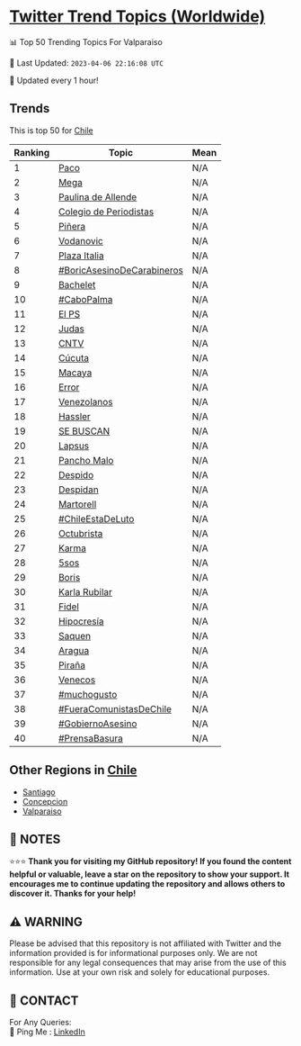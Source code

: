[Twitter Trend Topics (Worldwide)](https://github.com/ErcinDedeoglu/Twitter-Trend-Topics)
==========


📊 Top 50 Trending Topics For Valparaiso

📆 Last Updated: `2023-04-06 22:16:08 UTC`

🔧 Updated every 1 hour!


## Trends

This is top 50 for [Chile](</Chile>)

| Ranking | Topic | Mean |
| ------- | ------------ | ------------ |
| 1 | [Paco](http://twitter.com/search?q=Paco) | N/A |
| 2 | [Mega](http://twitter.com/search?q=Mega) | N/A |
| 3 | [Paulina de Allende](http://twitter.com/search?q=Paulina+de+Allende) | N/A |
| 4 | [Colegio de Periodistas](http://twitter.com/search?q=Colegio+de+Periodistas) | N/A |
| 5 | [Piñera](http://twitter.com/search?q=Pi%c3%b1era) | N/A |
| 6 | [Vodanovic](http://twitter.com/search?q=Vodanovic) | N/A |
| 7 | [Plaza Italia](http://twitter.com/search?q=Plaza+Italia) | N/A |
| 8 | [#BoricAsesinoDeCarabineros](http://twitter.com/search?q=%23BoricAsesinoDeCarabineros) | N/A |
| 9 | [Bachelet](http://twitter.com/search?q=Bachelet) | N/A |
| 10 | [#CaboPalma](http://twitter.com/search?q=%23CaboPalma) | N/A |
| 11 | [El PS](http://twitter.com/search?q=El+PS) | N/A |
| 12 | [Judas](http://twitter.com/search?q=Judas) | N/A |
| 13 | [CNTV](http://twitter.com/search?q=CNTV) | N/A |
| 14 | [Cúcuta](http://twitter.com/search?q=C%c3%bacuta) | N/A |
| 15 | [Macaya](http://twitter.com/search?q=Macaya) | N/A |
| 16 | [Error](http://twitter.com/search?q=Error) | N/A |
| 17 | [Venezolanos](http://twitter.com/search?q=Venezolanos) | N/A |
| 18 | [Hassler](http://twitter.com/search?q=Hassler) | N/A |
| 19 | [SE BUSCAN](http://twitter.com/search?q=SE+BUSCAN) | N/A |
| 20 | [Lapsus](http://twitter.com/search?q=Lapsus) | N/A |
| 21 | [Pancho Malo](http://twitter.com/search?q=Pancho+Malo) | N/A |
| 22 | [Despido](http://twitter.com/search?q=Despido) | N/A |
| 23 | [Despidan](http://twitter.com/search?q=Despidan) | N/A |
| 24 | [Martorell](http://twitter.com/search?q=Martorell) | N/A |
| 25 | [#ChileEstaDeLuto](http://twitter.com/search?q=%23ChileEstaDeLuto) | N/A |
| 26 | [Octubrista](http://twitter.com/search?q=Octubrista) | N/A |
| 27 | [Karma](http://twitter.com/search?q=Karma) | N/A |
| 28 | [5sos](http://twitter.com/search?q=5sos) | N/A |
| 29 | [Boris](http://twitter.com/search?q=Boris) | N/A |
| 30 | [Karla Rubilar](http://twitter.com/search?q=Karla+Rubilar) | N/A |
| 31 | [Fidel](http://twitter.com/search?q=Fidel) | N/A |
| 32 | [Hipocresía](http://twitter.com/search?q=Hipocres%c3%ada) | N/A |
| 33 | [Saquen](http://twitter.com/search?q=Saquen) | N/A |
| 34 | [Aragua](http://twitter.com/search?q=Aragua) | N/A |
| 35 | [Piraña](http://twitter.com/search?q=Pira%c3%b1a) | N/A |
| 36 | [Venecos](http://twitter.com/search?q=Venecos) | N/A |
| 37 | [#muchogusto](http://twitter.com/search?q=%23muchogusto) | N/A |
| 38 | [#FueraComunistasDeChile](http://twitter.com/search?q=%23FueraComunistasDeChile) | N/A |
| 39 | [#GobiernoAsesino](http://twitter.com/search?q=%23GobiernoAsesino) | N/A |
| 40 | [#PrensaBasura](http://twitter.com/search?q=%23PrensaBasura) | N/A |



## Other Regions in [Chile](</Chile>)

* [Santiago](</Chile/Santiago.md>)
* [Concepcion](</Chile/Concepcion.md>)
* [Valparaiso](</Chile/Valparaiso.md>)



## 📝 NOTES

⭐⭐⭐ **Thank you for visiting my GitHub repository! If you found the content helpful or valuable, leave a star on the repository to show your support. It encourages me to continue updating the repository and allows others to discover it. Thanks for your help!**


## ⚠️ WARNING

Please be advised that this repository is not affiliated with Twitter and the information provided is for informational purposes only. We are not responsible for any legal consequences that may arise from the use of this information. Use at your own risk and solely for educational purposes.


## 📨 CONTACT

 For Any Queries:  
            🏓 Ping Me : [LinkedIn](https://www.linkedin.com/in/ercindedeoglu/)
